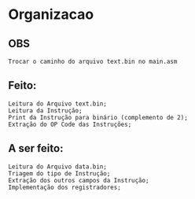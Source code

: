 # Organizacao

## OBS

    Trocar o caminho do arquivo text.bin no main.asm

## Feito:

    Leitura do Arquivo text.bin;
    Leitura da Instrução;
    Print da Instrução para binário (complemento de 2);
    Extração do OP Code das Instruções;

## A ser feito:

    Leitura do Arquivo data.bin;
    Triagem do tipo de Instrução;
    Extração dos outros campos da Instrução;
    Implementação dos registradores;